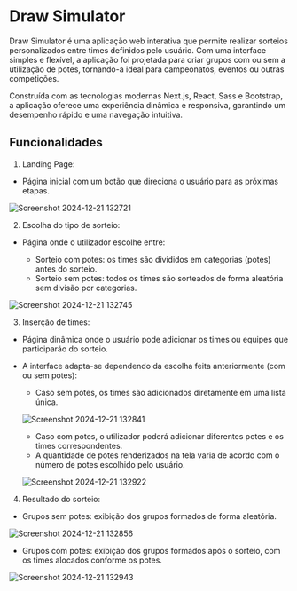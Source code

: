 # Draw Simulator
Draw Simulator é uma aplicação web interativa que permite realizar sorteios personalizados entre times definidos pelo usuário. Com uma interface simples e flexível, a aplicação foi projetada para criar grupos com ou sem a utilização de potes, tornando-a ideal para campeonatos, eventos ou outras competições.

Construída com as tecnologias modernas Next.js, React, Sass e Bootstrap, a aplicação oferece uma experiência dinâmica e responsiva, garantindo um desempenho rápido e uma navegação intuitiva.

## Funcionalidades

1. Landing Page:
* Página inicial com um botão que direciona o usuário para as próximas etapas.

![Screenshot 2024-12-21 132721](https://github.com/user-attachments/assets/d68001be-f8c0-461a-a0a1-9aaea0cf4d39)

2. Escolha do tipo de sorteio:
* Página onde o utilizador escolhe entre:
  
  * Sorteio com potes: os times são divididos em categorias (potes) antes do sorteio.
  * Sorteio sem potes: todos os times são sorteados de forma aleatória sem divisão por categorias.

![Screenshot 2024-12-21 132745](https://github.com/user-attachments/assets/e1094a8d-012f-49df-b9b8-a2fe4e51f73f)

3. Inserção de times:
* Página dinâmica onde o usuário pode adicionar os times ou equipes que participarão do sorteio.
* A interface adapta-se dependendo da escolha feita anteriormente (com ou sem potes):
  * Caso sem potes, os times são adicionados diretamente em uma lista única.
 
  ![Screenshot 2024-12-21 132841](https://github.com/user-attachments/assets/7e7c0b9c-2c14-4eed-ad63-e2523b987319)
  
  * Caso com potes, o utilizador poderá adicionar diferentes potes e os times correspondentes.
  * A quantidade de potes renderizados na tela varia de acordo com o número de potes escolhido pelo usuário.
  
  ![Screenshot 2024-12-21 132922](https://github.com/user-attachments/assets/4cb414c4-9d42-4a66-bfd0-94063f81181f)

4. Resultado do sorteio:
* Grupos sem potes: exibição dos grupos formados de forma aleatória.

![Screenshot 2024-12-21 132856](https://github.com/user-attachments/assets/d235e832-70ac-4f25-824d-81a44788f3e8)

* Grupos com potes: exibição dos grupos formados após o sorteio, com os times alocados conforme os potes.

![Screenshot 2024-12-21 132943](https://github.com/user-attachments/assets/89993f5d-67ac-4eb4-828d-c123ee46a3e6)
